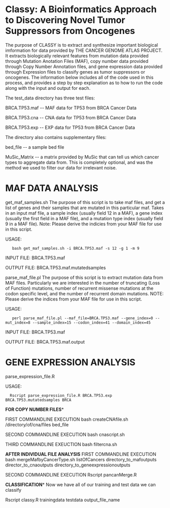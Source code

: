 # Classy: A Bioinformatics Approach to Discovering Novel Tumor Suppressors from Oncogenes 

The purpose of CLASSY is to extract and synthesize important biological imformation for data provided by THE CANCER GENOME ATLAS PROJECT. It extracts biologically relevant features from mutation data provided through Mutation Anotation Files (MAF), copy number data provided through Copy Number Annotation files, and gene expression data provided through Expression files to classify genes as tumor suppressors or oncogenes. The information below includes all of the code used in this process, and provides a step by step explanation as to how to run the code along with the input and output for each. 

The test_data directory has three test files:

BRCA.TP53.maf -- MAF data for TP53 from BRCA Cancer Data

BRCA.TP53.cna -- CNA data for TP53 from BRCA Cancer Data

BRCA.TP53.exp -- EXP data for TP53 from BRCA Cancer Data

The directory also contains supplementary files: 

bed_file -- a sample bed file

MuSic_Matrix -- a matrix provided by MuSic that can tell us which cancer types to aggregate data from. This is completely optional, and was the method we used to filter our data for irrelevant noise. 

# MAF DATA ANALYSIS

get_maf_samples.sh
The purpose of this script is to take maf files, and get a list of genes and their samples that are mutated in this particular maf. Takes in an input maf file, a sample index (usually field 12 in a MAF), a gene index (usually the first field in a MAF file), and a mutation type index (usually field 9 in a MAF file). Note: Please derive the indicies from your MAF file for use in this script.

   USAGE:
   
       bash get_maf_samples.sh -i BRCA.TP53.maf -s 12 -g 1 -m 9
       
   INPUT FILE: BRCA.TP53.maf
   
   OUTPUT FILE: BRCA.TP53.maf.mutatedsamples
   
parse_maf_file.pl
The purpose of this script is to extract mutation data from MAF files. Particularly we are interested in the number of truncating (Loss of Function) mutations, number of recurrent missense mutations at the codon specific level, and the number of recurrent domain mutations. NOTE: Please derive the indices from your MAF file for use in this script.

   USAGE:
   
       perl parse_maf_file.pl --maf_file=BRCA.TP53.maf --gene_index=0 --mut_index=8 --sample_index=15 --codon_index=41 --domain_index=45

   INPUT FILE: BRCA.TP53.maf
   
   OUTPUT FILE: BRCA.TP53.maf.output


# GENE EXPRESSION ANALYSIS

parse_expression_file.R

USAGE:

      Rscript parse_expression_file.R BRCA.TP53.exp BRCA.TP53.mutatedsamples BRCA



**********FOR COPY NUMBER FILES***********

FIRST COMMANDLINE EXECUTION
bash createCNAfile.sh /directory/of/cna/files bed_file

SECOND COMMANDLINE EXECUTION
bash cnascript.sh

THIRD COMMANDLINE EXEUCTION
bash filtercna.sh


********AFTER INDIVIDUAL FILE ANALYSIS********
FIRST COMMANDLINE EXECUTION
bash mergeMafbyCancerType.sh listOfCancers directory_to_mafoutputs director_to_cnaoutputs directory_to_geneexpressionoutputs

SECOND COMMANDLINE EXECUTION
Rscript pancanMerge.R


********CLASSIFICATION*********
Now we have all of our training and test data we can classify

Rscript classy.R trainingdata testdata output_file_name
